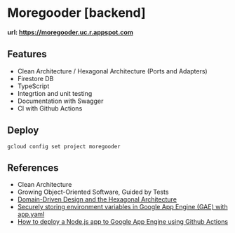 # Moregooder [backend]

**url: https://moregooder.uc.r.appspot.com**

## Features
- Clean Architecture / Hexagonal Architecture (Ports and Adapters)
- Firestore DB
- TypeScript
- Integrtion and unit testing
- Documentation with Swagger
- CI with Github Actions

## Deploy

```
gcloud config set project moregooder
```

## References
- Clean Architecture
- Growing Object-Oriented Software, Guided by Tests
- [Domain-Driven Design and the Hexagonal Architecture](https://vaadin.com/learn/tutorials/ddd/ddd_and_hexagonal)
- [Securely storing environment variables in Google App Engine (GAE) with app.yaml](https://github.com/marketplace/actions/gae-environment-variable-compiler)
- [How to deploy a Node.js app to Google App Engine using Github Actions](https://tomekkolasa.com/how-to-deploy-node-js-app-to-google-app-engine-using-github-actions)